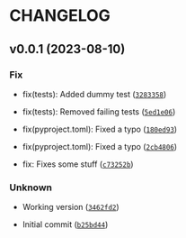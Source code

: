 # CHANGELOG



## v0.0.1 (2023-08-10)

### Fix

* fix(tests): Added dummy test ([`3283358`](https://github.com/xevg/google-nest-camera-proxy/commit/3283358a41bccbd97fb542fc38b667538e4e7ee2))

* fix(tests): Removed failing tests ([`5ed1e06`](https://github.com/xevg/google-nest-camera-proxy/commit/5ed1e06ee7415ae6221e8044b760d20a47df3fbc))

* fix(pyproject.toml): Fixed a typo ([`180ed93`](https://github.com/xevg/google-nest-camera-proxy/commit/180ed935835c670badcfb3ba66b926f2d07b06be))

* fix(pyproject.toml): Fixed a typo ([`2cb4806`](https://github.com/xevg/google-nest-camera-proxy/commit/2cb480669a3d48c3e3a166e7b061a48f2934dcbd))

* fix: Fixes some stuff ([`c73252b`](https://github.com/xevg/google-nest-camera-proxy/commit/c73252b05483a8ff4735963785196e4bbeb9afe1))

### Unknown

* Working version ([`3462fd2`](https://github.com/xevg/google-nest-camera-proxy/commit/3462fd28140c9eecf17ca770646a076a35be5b23))

* Initial commit ([`b25bd44`](https://github.com/xevg/google-nest-camera-proxy/commit/b25bd44961e00b36143a2e08cb67b3ac995f0165))
